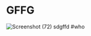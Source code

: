 # GFFG
![Screenshot (72)](https://user-images.githubusercontent.com/88204368/181258188-29afed6d-1d41-48d8-a911-a5346302604d.png)
sdgffd
#who
